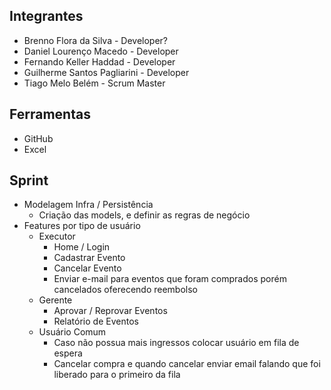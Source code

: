 ## Integrantes

- Brenno Flora da Silva - Developer?
- Daniel Lourenço Macedo - Developer
- Fernando Keller Haddad - Developer
- Guilherme Santos Pagliarini - Developer 
- Tiago Melo Belém - Scrum Master

## Ferramentas 
- GitHub
- Excel 
   
## Sprint

- Modelagem Infra / Persistência
    - Criação das models, e definir as regras de negócio
- Features por tipo de usuário
    - Executor
        - Home / Login
        - Cadastrar Evento 
        - Cancelar Evento
        - Enviar e-mail para eventos que foram comprados porém cancelados oferecendo reembolso
    - Gerente
        - Aprovar / Reprovar Eventos
        - Relatório de Eventos
    - Usuário Comum
        - Caso não possua mais ingressos colocar usuário em fila de espera
        - Cancelar compra e quando cancelar enviar email falando que foi liberado para o primeiro da fila